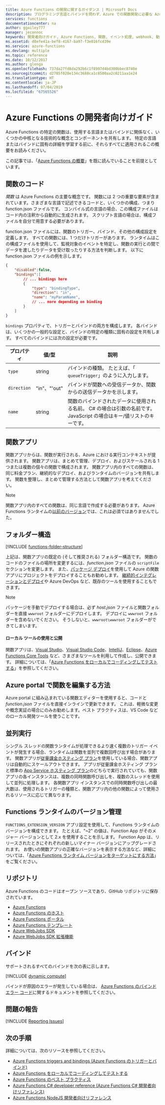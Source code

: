 ```yaml
---
title: Azure Functions の開発に関するガイダンス | Microsoft Docs
description: プログラミング言語とバインドを問わず、Azure での関数開発に必要な Azure Functions の概念とテクニックについて説明します。
services: functions
documentationcenter: na
author: ggailey777
manager: jeconnoc
keywords: 開発者向けガイド, Azure Functions, 関数, イベント処理, webhook, 動的コンピューティング, サーバーレス アーキテクチャ
ms.assetid: d8efe41a-bef8-4167-ba97-f3e016fcd39e
ms.service: azure-functions
ms.devlang: multiple
ms.topic: reference
ms.date: 10/12/2017
ms.author: glenga
ms.openlocfilehash: 737da27fd8da292b6c1f8997d4bd300bbec8740e
ms.sourcegitcommit: d2785f020e134c3680ca1c8500aa2c0211aa1e24
ms.translationtype: HT
ms.contentlocale: ja-JP
ms.lasthandoff: 07/04/2019
ms.locfileid: "67565526"
---
```

# <a name="azure-functions-developers-guide"></a>Azure Functions の開発者向けガイド
Azure Functions の特定の関数は、使用する言語またはバインドに関係なく、いくつかの中核となる技術的な概念とコンポーネントを共有します。 特定の言語またはバインドに固有の詳細を学習する前に、それらすべてに適用されるこの概要をお読みください。

この記事では、「[Azure Functions の概要](functions-overview.md)」を既に読んでいることを前提としています。

## <a name="function-code"></a>関数のコード
*関数* は Azure Functions の主要な概念です。 関数には 2 つの重要な要素が含まれています。さまざまな言語で記述できるコードと、いくつかの構成、つまり function.json ファイルです。 コンパイル式の言語の場合、この構成ファイルはコード内の注釈から自動的に生成されます。 スクリプト言語の場合は、構成ファイルを自分で用意する必要があります。

function.json ファイルには、関数のトリガー、バインド、その他の構成設定を定義します。 すべての関数には、1 つだけトリガーがあります。 ランタイムはこの構成ファイルを使用して、監視対象のイベントを特定し、関数の実行との間でデータを渡したりデータを受け取ったりする方法を判断します。 以下に function.json ファイルの例を示します。

```json
{
    "disabled":false,
    "bindings":[
        // ... bindings here
        {
            "type": "bindingType",
            "direction": "in",
            "name": "myParamName",
            // ... more depending on binding
        }
    ]
}
```

`bindings` プロパティで、トリガーとバインドの両方を構成します。 各バインドは、いくつかの一般的な設定と、バインドの特定の種類に固有の設定を共有します。 すべてのバインドには次の設定が必要です。

| プロパティ | 値/型 | 説明 |
| --- | --- | --- |
| `type` |string |バインドの種類。 たとえば、「 `queueTrigger`」のように入力します。 |
| `direction` |"in"、"'out" |バインドが関数への受信データか、関数からの送信データかを示します。 |
| `name` |string |関数のバインドされたデータに使用される名前。 C# の場合は引数の名前です。JavaScript の場合はキー/値リストのキーです。 |

## <a name="function-app"></a>関数アプリ
関数アプリからは、関数が実行される、Azure における実行コンテキストが提供されます。 関数アプリは、まとめて管理、デプロイ、およびスケールされる 1 つまたは複数の個々の関数で構成されます。 関数アプリ内のすべての関数は、同じ料金プラン、継続的なデプロイ、およびランタイムのバージョンを共有します。 関数を整理し、まとめて管理する方法として関数アプリを考えてください。 

> [!NOTE]
> 関数アプリ内のすべての関数は、同じ言語で作成する必要があります。 Azure Functions ランタイムの[以前のバージョン](functions-versions.md)では、これは必須ではありませんでした。

## <a name="folder-structure"></a>フォルダー構造
[!INCLUDE [functions-folder-structure](../../includes/functions-folder-structure.md)]

上記は、関数アプリの既定の (そして推奨される) フォルダー構造です。 関数のコードのファイルの場所を変更するには、_function.json_ ファイルの `scriptFile` セクションを変更します。 また、[パッケージ デプロイ](deployment-zip-push.md)を使用して Azure の関数アプリにプロジェクトをデプロイすることもお勧めします。 [継続的インテグレーションとデプロイ](functions-continuous-deployment.md)や Azure DevOps など、既存のツールを使用することもできます。

> [!NOTE]
> パッケージを手動でデプロイする場合は、必ず _host.json_ ファイルと関数フォルダーを直接 `wwwroot` フォルダーにデプロイします。 デプロイに `wwwroot` フォルダーを含めないでください。 そうしないと、`wwwroot\wwwroot` フォルダーができてしまいます。

#### <a name="use-local-tools-and-publishing"></a>ローカル ツールの使用と公開
関数アプリは、[Visual Studio](./functions-develop-vs.md)、[Visual Studio Code](functions-create-first-function-vs-code.md)、[IntelliJ](./functions-create-maven-intellij.md)、[Eclipse](./functions-create-maven-eclipse.md)、[Azure Functions Core Tools](./functions-develop-local.md) など、さまざまなツールを利用して作成し、公開できます。 詳細については、「[Azure Functions をローカルでコーディングしてテストする](./functions-develop-local.md)」を参照してください。

<!--NOTE: I've removed documentation on FTP, because it does not sync triggers on the consumption plan --glenga -->

## <a id="fileupdate"></a> Azure portal で関数を編集する方法
Azure portal に組み込まれている関数エディターを使用すると、コードと *function.json* ファイルを直接インラインで更新できます。 これは、軽微な変更や概念実証の場合にのみお勧めします。ベスト プラクティスは、VS Code などのローカル開発ツールを使うことです。

## <a name="parallel-execution"></a>並列実行
シングル スレッドの関数ランタイムが処理できるより速く複数のトリガー イベントが発生する場合、ランタイムは関数を並列で複数回呼び出す場合があります。  関数アプリが[従量課金ホスティング プラン](functions-scale.md#how-the-consumption-and-premium-plans-work)を使用している場合、関数アプリは自動的にスケールアウトできます。  アプリが従量課金ホスティング プランと標準の [App Service ホスティング プラン](../app-service/overview-hosting-plans.md)のどちらで実行されていても、関数アプリの各インスタンスは、複数の同時関数呼び出しを、複数のスレッドを使用して並列に処理します。  各関数アプリ インスタンスでの同時関数呼び出しの最大数は、使用されるトリガーの種類と、関数アプリ内の他の関数によって使用されるリソースに応じて異なります。

## <a name="functions-runtime-versioning"></a>Functions ランタイムのバージョン管理

`FUNCTIONS_EXTENSION_VERSION` アプリ設定を使用して、Functions ランタイムのバージョンを構成できます。 たとえば、"~2" の値は、Function App がそのメジャー バージョンとして 2.x を使用することを示します。 Function App は、リリースされたときにそれぞれの新しいマイナー バージョンにアップグレードされます。 お使いの関数アプリの正確なバージョンを表示する方法など、詳細については、「[Azure Functions ランタイム バージョンをターゲットにする方法](set-runtime-version.md)」をご覧ください。

## <a name="repositories"></a>リポジトリ
Azure Functions のコードはオープン ソースであり、GitHub リポジトリに保存されています。

* [Azure Functions](https://github.com/Azure/Azure-Functions)
* [Azure Functions のホスト](https://github.com/Azure/azure-functions-host/)
* [Azure Functions ポータル](https://github.com/azure/azure-functions-ux)
* [Azure Functions テンプレート](https://github.com/azure/azure-functions-templates)
* [Azure WebJobs SDK](https://github.com/Azure/azure-webjobs-sdk/)
* [Azure WebJobs SDK 拡張機能](https://github.com/Azure/azure-webjobs-sdk-extensions/)

## <a name="bindings"></a>バインド
サポートされるすべてのバインドを次の表に示します。

[!INCLUDE [dynamic compute](../../includes/functions-bindings.md)]

バインドが原因のエラーが発生している場合は、 [Azure Functions のバインド エラー コード](functions-bindings-error-pages.md)に関するドキュメントを参照してください。

## <a name="reporting-issues"></a>問題の報告
[!INCLUDE [Reporting Issues](../../includes/functions-reporting-issues.md)]

## <a name="next-steps"></a>次の手順
詳細については、次のリソースを参照してください。

* [Azure Functions triggers and bindings (Azure Functions のトリガーとバインド)](functions-triggers-bindings.md)
* [Azure Functions をローカルでコーディングしてテストする](./functions-develop-local.md)
* [Azure Functions のベスト プラクティス](functions-best-practices.md)
* [Azure Functions C# developer reference (Azure Functions C# 開発者向けリファレンス)](functions-dotnet-class-library.md)
* [Azure Functions NodeJS 開発者向けリファレンス](functions-reference-node.md)
